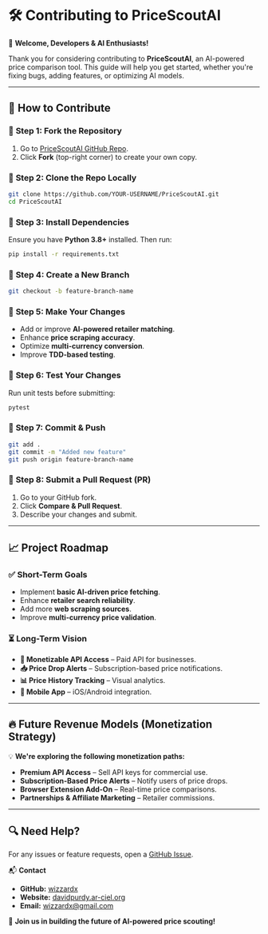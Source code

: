 # 🛠 Contributing to PriceScoutAI

🚀 **Welcome, Developers & AI Enthusiasts!**

Thank you for considering contributing to **PriceScoutAI**, an AI-powered price comparison tool. This guide will help you get started, whether you're fixing bugs, adding features, or optimizing AI models.

---

## 📌 How to Contribute

### 🔹 **Step 1: Fork the Repository**
1. Go to [PriceScoutAI GitHub Repo](https://github.com/wizzardx/PriceScoutAI).
2. Click **Fork** (top-right corner) to create your own copy.

### 🔹 **Step 2: Clone the Repo Locally**
```bash
git clone https://github.com/YOUR-USERNAME/PriceScoutAI.git
cd PriceScoutAI
```

### 🔹 **Step 3: Install Dependencies**
Ensure you have **Python 3.8+** installed. Then run:
```bash
pip install -r requirements.txt
```

### 🔹 **Step 4: Create a New Branch**
```bash
git checkout -b feature-branch-name
```

### 🔹 **Step 5: Make Your Changes**
- Add or improve **AI-powered retailer matching**.
- Enhance **price scraping accuracy**.
- Optimize **multi-currency conversion**.
- Improve **TDD-based testing**.

### 🔹 **Step 6: Test Your Changes**
Run unit tests before submitting:
```bash
pytest
```

### 🔹 **Step 7: Commit & Push**
```bash
git add .
git commit -m "Added new feature"
git push origin feature-branch-name
```

### 🔹 **Step 8: Submit a Pull Request (PR)**
1. Go to your GitHub fork.
2. Click **Compare & Pull Request**.
3. Describe your changes and submit.

---

## 📈 Project Roadmap

### ✅ **Short-Term Goals**
- Implement **basic AI-driven price fetching**.
- Enhance **retailer search reliability**.
- Add more **web scraping sources**.
- Improve **multi-currency price validation**.

### ⏳ **Long-Term Vision**
- **📡 Monetizable API Access** – Paid API for businesses.
- **📥 Price Drop Alerts** – Subscription-based price notifications.
- **📊 Price History Tracking** – Visual analytics.
- **📱 Mobile App** – iOS/Android integration.

---

## 🔥 Future Revenue Models (Monetization Strategy)
💡 **We're exploring the following monetization paths:**
- **Premium API Access** – Sell API keys for commercial use.
- **Subscription-Based Price Alerts** – Notify users of price drops.
- **Browser Extension Add-On** – Real-time price comparisons.
- **Partnerships & Affiliate Marketing** – Retailer commissions.

---

## 🔍 Need Help?
For any issues or feature requests, open a [GitHub Issue](https://github.com/wizzardx/PriceScoutAI/issues).

📬 **Contact**
- **GitHub:** [wizzardx](https://github.com/wizzardx)
- **Website:** [davidpurdy.ar-ciel.org](https://davidpurdy.ar-ciel.org)
- **Email:** [wizzardx@gmail.com](mailto:wizzardx@gmail.com)

🚀 **Join us in building the future of AI-powered price scouting!**
 
